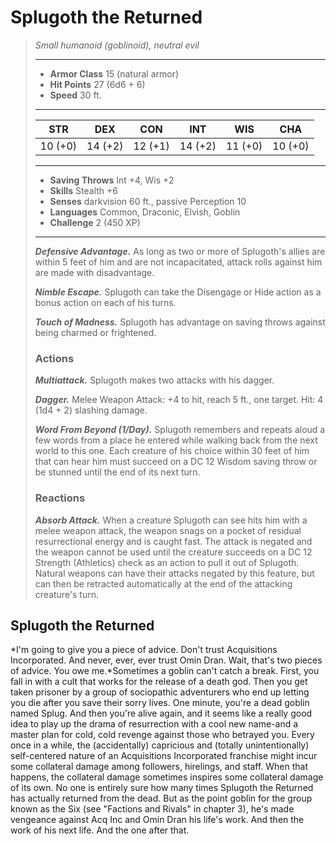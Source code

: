 # Splugoth the Returned
>*Small humanoid (goblinoid), neutral evil*
>___
>- **Armor Class** 15 (natural armor)
>- **Hit Points** 27 (6d6 + 6)
>- **Speed** 30 ft.
>___
>|STR|DEX|CON|INT|WIS|CHA|
>|:---:|:---:|:---:|:---:|:---:|:---:|
>|10 (+0)|14 (+2)|12 (+1)|14 (+2)|11 (+0)|10 (+0)|
>___
>- **Saving Throws** Int +4, Wis +2
>- **Skills** Stealth +6
>- **Senses** darkvision 60 ft., passive Perception 10
>- **Languages** Common, Draconic, Elvish, Goblin
>- **Challenge** 2 (450 XP)
>___
>***Defensive Advantage.*** As long as two or more of Splugoth's allies are within 5 feet of him and are not incapacitated, attack rolls against him are made with disadvantage.  
>
>***Nimble Escape.*** Splugoth can take the Disengage or Hide action as a bonus action on each of his turns.  
>
>***Touch of Madness.*** Splugoth has advantage on saving throws against being charmed or frightened.  
>
>### Actions
>***Multiattack.*** Splugoth makes two attacks with his dagger.  
>
>***Dagger.*** Melee Weapon Attack: +4 to hit, reach 5 ft., one target. Hit: 4 (1d4 + 2) slashing damage.  
>
>***Word From Beyond (1/Day).*** Splugoth remembers and repeats aloud a few words from a place he entered while walking back from the next world to this one. Each creature of his choice within 30 feet of him that can hear him must succeed on a DC 12 Wisdom saving throw or be stunned until the end of its next turn.  
>
>### Reactions
>***Absorb Attack.*** When a creature Splugoth can see hits him with a melee weapon attack, the weapon snags on a pocket of residual resurrectional energy and is caught fast. The attack is negated and the weapon cannot be used until the creature succeeds on a DC 12 Strength (Athletics) check as an action to pull it out of Splugoth. Natural weapons can have their attacks negated by this feature, but can then be retracted automatically at the end of the attacking creature's turn.
## Splugoth the Returned
*I'm going to give you a piece of advice. Don't trust Acquisitions Incorporated. And never, ever, ever trust Omin Dran. Wait, that's two pieces of advice. You owe me.*Sometimes a goblin can't catch a break. First, you fall in with a cult that works for the release of a death god. Then you get taken prisoner by a group of sociopathic adventurers who end up letting you die after you save their sorry lives. One minute, you're a dead goblin named Splug. And then you're alive again, and it seems like a really good idea to play up the drama of resurrection with a cool new name-and a master plan for cold, cold revenge against those who betrayed you.
Every once in a while, the (accidentally) capricious and (totally unintentionally) self-centered nature of an Acquisitions Incorporated franchise might incur some collateral damage among followers, hirelings, and staff. When that happens, the collateral damage sometimes inspires some collateral damage of its own. No one is entirely sure how many times Splugoth the Returned has actually returned from the dead. But as the point goblin for the group known as the Six (see "Factions and Rivals" in chapter 3), he's made vengeance against Acq Inc and Omin Dran his life's work. And then the work of his next life. And the one after that.